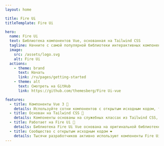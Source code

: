 ```yaml
---
layout: home

title: Fire Ui
titleTemplate: Fire Ui

hero:
  name: Fire Ui
  text: Библиотека компонентов Vue, основанная на Tailwind CSS
  tagline: Начните с самой популярной библиотеки интерактивных компонентов пользовательского интерфейса с открытым исходным кодом, созданной с использованием служебных классов из Tailwind CSS
  image:
    src: /assets/logo.svg
    alt: Fire Ui
  actions:
    - theme: brand
      text: Начать
      link: /ru/pages/getting-started
    - theme: alt
      text: Смотреть на GitHub
      link: https://github.com/themesberg/Fire Ui-vue

features:
  - title: Компоненты Vue 3 🧱
    details: Используйте сотни компонентов с открытым исходным кодом, таких как навигационные панели, модалы и выпадающие списки, основанные на Vue 3 и Tailwind CSS.
  - title: Основан на Tailwind CSS 💨
    details: Компоненты основаны на служебных классах из Tailwind CSS, и вы можете использовать их для дальнейшей настройки интерфейса.
  - title: Работает на Fire Ui 🚀
    details: Библиотека Fire Ui Vue основана на оригинальной библиотеке компонентов Fire Ui с использованием vanilla JavaScript.
  - title: Сообщество с открытым исходным кодом ❤️
    details: Тысячи разработчиков активно используют компоненты Fire Ui Vue для использования в своих приложений.
---
```

<style>
:root {
  --vp-home-hero-name-color: transparent;
  --vp-home-hero-name-background: -webkit-linear-gradient(120deg, #bd34fe 30%, #41d1ff);

  --vp-home-hero-image-background-image: linear-gradient(-45deg, #bd34fe 50%, #47caff 50%);
  --vp-home-hero-image-filter: blur(40px);
}

@media (min-width: 640px) {
  :root {
    --vp-home-hero-image-filter: blur(56px);
  }
}

@media (min-width: 960px) {
  :root {
    --vp-home-hero-image-filter: blur(72px);
  }
}
</style>